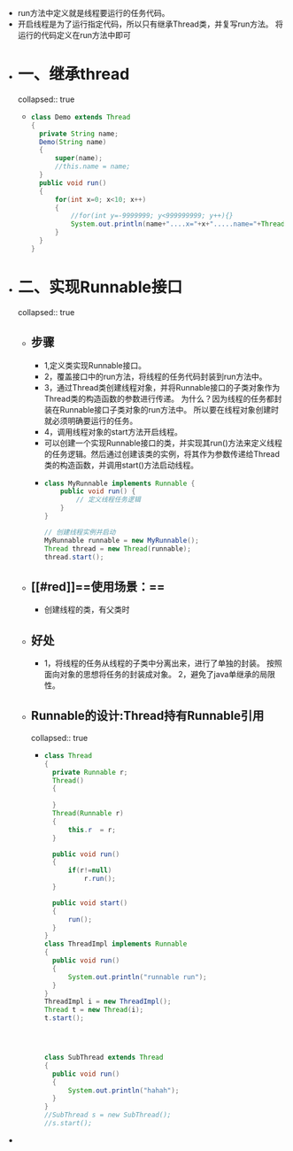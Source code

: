 - run方法中定义就是线程要运行的任务代码。
- 开启线程是为了运行指定代码，所以只有继承Thread类，并复写run方法。
  将运行的代码定义在run方法中即可
- # 一、继承thread
  collapsed:: true
	- ```java
	  class Demo extends Thread
	  {
	  	private String name;
	  	Demo(String name)
	  	{
	  		super(name);
	  		//this.name = name;
	  	}
	  	public void run()
	  	{
	  		for(int x=0; x<10; x++)
	  		{
	  			//for(int y=-9999999; y<999999999; y++){}
	  			System.out.println(name+"....x="+x+".....name="+Thread.currentThread().getName());
	  		}
	  	}
	  }
	  ```
- # 二、实现Runnable接口
  collapsed:: true
	- ## 步骤
		- 1,定义类实现Runnable接口。
		- 2，覆盖接口中的run方法，将线程的任务代码封装到run方法中。
		- 3，通过Thread类创建线程对象，并将Runnable接口的子类对象作为Thread类的构造函数的参数进行传递。
		  	为什么？因为线程的任务都封装在Runnable接口子类对象的run方法中。
		  	所以要在线程对象创建时就必须明确要运行的任务。
		- 4，调用线程对象的start方法开启线程。
		- 可以创建一个实现Runnable接口的类，并实现其run()方法来定义线程的任务逻辑。然后通过创建该类的实例，将其作为参数传递给Thread类的构造函数，并调用start()方法启动线程。
		- ```java
		  class MyRunnable implements Runnable {
		      public void run() {
		          // 定义线程任务逻辑
		      }
		  }
		  
		  // 创建线程实例并启动
		  MyRunnable runnable = new MyRunnable();
		  Thread thread = new Thread(runnable);
		  thread.start();
		  
		  ```
	- ## [[#red]]==**使用场景：**==
		- 创建线程的类，有父类时
	- ## 好处
		- 1，将线程的任务从线程的子类中分离出来，进行了单独的封装。
		  	按照面向对象的思想将任务的封装成对象。
		  2，避免了java单继承的局限性。
	- ## Runnable的设计:Thread持有Runnable引用
	  collapsed:: true
		- ```java
		  class Thread 
		  {
		  	private Runnable r;
		  	Thread()
		  	{
		  	
		  	}
		  	Thread(Runnable r)
		  	{
		  		this.r  = r;
		  	}
		  
		  	public void run()
		  	{
		  		if(r!=null)
		  			r.run();
		  	}
		  
		  	public void start()
		  	{
		  		run();
		  	}
		  }
		  class ThreadImpl implements Runnable
		  {
		  	public void run()
		  	{
		  		System.out.println("runnable run");
		  	}
		  }
		  ThreadImpl i = new ThreadImpl();
		  Thread t = new Thread(i);
		  t.start();
		  
		  
		  
		  
		  class SubThread extends Thread
		  {
		  	public void run()
		  	{
		  		System.out.println("hahah");
		  	}
		  }
		  //SubThread s = new SubThread();
		  //s.start();
		  ```
-